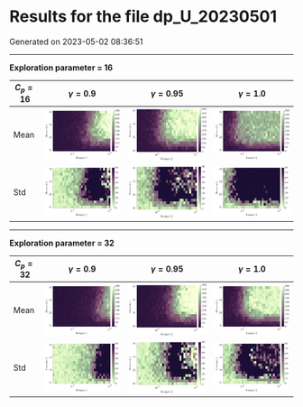 # Results for the file dp_U_20230501 

Generated on 2023-05-02 08:36:51

---

**Exploration parameter = 16**

| $C_p=16$| $\gamma = 0.9$| $\gamma = 0.95$| $\gamma = 1.0$| 
| --- | --- | --- | --- | 
| Mean | ![](fig/dp_T/mean_g_0.9_cp_16.png) | ![](fig/dp_T/mean_g_0.95_cp_16.png) | ![](fig/dp_T/mean_g_1.0_cp_16.png) | 
| Std | ![](fig/dp_T/std_g_0.9_cp_16.png) | ![](fig/dp_T/std_g_0.95_cp_16.png) | ![](fig/dp_T/std_g_1.0_cp_16.png) | 

---

**Exploration parameter = 32**

| $C_p=32$| $\gamma = 0.9$| $\gamma = 0.95$| $\gamma = 1.0$| 
| --- | --- | --- | --- | 
| Mean | ![](fig/dp_T/mean_g_0.9_cp_32.png) | ![](fig/dp_T/mean_g_0.95_cp_32.png) | ![](fig/dp_T/mean_g_1.0_cp_32.png) | 
| Std | ![](fig/dp_T/std_g_0.9_cp_32.png) | ![](fig/dp_T/std_g_0.95_cp_32.png) | ![](fig/dp_T/std_g_1.0_cp_32.png) | 

